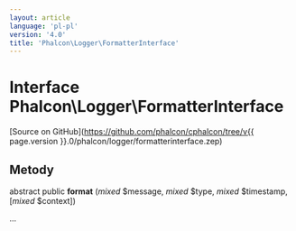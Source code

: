 ```yaml
---
layout: article
language: 'pl-pl'
version: '4.0'
title: 'Phalcon\Logger\FormatterInterface'
---
```

# Interface **Phalcon\Logger\FormatterInterface**

[Source on GitHub](https://github.com/phalcon/cphalcon/tree/v{{ page.version }}.0/phalcon/logger/formatterinterface.zep)

## Metody

abstract public **format** (*mixed* $message, *mixed* $type, *mixed* $timestamp, [*mixed* $context])

...